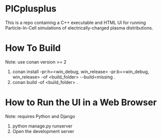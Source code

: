 # PICplusplus
This is a repo containing a C++ executable and HTML UI for running Particle-In-Cell simulations of electrically-charged plasma distributions.

# How To Build
Note: use conan version >= 2
1. conan install -pr:h=<win_debug, win_release> -pr:b=<win_debug, win_release> -of <build_folder> --build=missing .
2. conan build -of <build_folder> .

# How to Run the UI in a Web Browser
Note: requires Python and Django 
1. python manage.py runserver
2. Open the development server